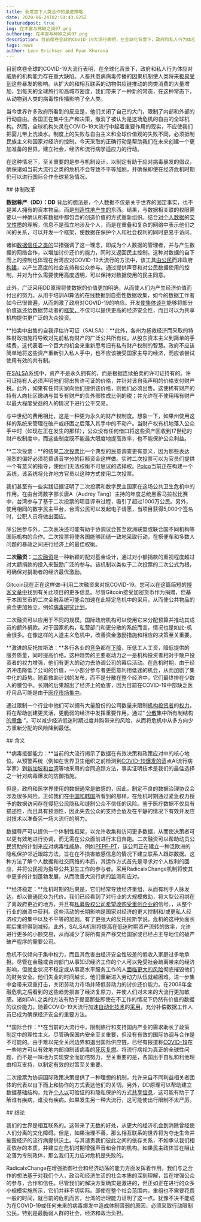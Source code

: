 ```yaml
---
title: 新常态下人类合作的激进策略
date: 2020-06-24T02:50:43.825Z
featuredpost: true
img: 在丰富与稀缺之间07.png
authorimg: 在丰富与稀缺之间07.png
description: 目前席卷全球的COVID-19大流行表明，在全球化背景下，政府和私人行为体应对威胁的机构能力存在重大缺陷。人畜共患病病毒传播的因果机制使人类将来极易受到这些暴发的影响。从扩大的和相互联系的动物供应链推动的肉类消费的大量增加，到每天的全球旅行和高城市密度，我们带来了一种新的常态，在这种常态下，从动物到人类的病毒性传播影响了全人类。
tags: news
author: Leon Erichsen and Ryan Khurana
---
```

目前席卷全球的COVID-19大流行表明，在全球化背景下，政府和私人行为体应对威胁的机构能力存在重大缺陷。人畜共患病病毒传播的因果机制使人类将来[极易受到](http://nautil.us/issue/83/intelligence/the-man-who-saw-the-pandemic-coming)这些暴发的影响。从扩大的和相互联系的动物供应链推动的肉类消费的大量增加，到每天的全球旅行和高城市密度，我们带来了一种新的常态，在这种常态下，从动物到人类的病毒性传播影响了全人类。

当今世界许多政府所看到的反应是，他们关闭了自己的大门，限制了内部和外部的行动自由。各国正在集中生产和决策，撤消了被认为是这场危机的自由的全球机构。然而，全球机构失灵在COVID-19大流行中起着重要作用的现实，不应使我们把婴儿带上洗澡水。制度上的失败与自由主义和全球价值观的失败不同，必须抵制民族主义和国家对经济的控制。今天采取的正确行动是帮助我们在未来创建一个更加准备的世界，建立社会，经济和流行病学适应力的行动。

在这种情况下，至关重要的是参与机制设计，以制定有助于应对病毒暴发的倡议，确保诸如当前大流行之类的危机不会导致不平等加剧，并确保即使在经济危机时期仍可以进行国际合作全球紧急情况。

\## 体制改革

**数据尊严（DD）：DD** 背后的想法是，个人数据不仅是关于世界的固定事实，也不是某人拥有的资本物品，而是[创造性地产生的](https://www.radicalxchange.org/blog/posts/2019-1-5-ydij2t/)东西。结果，与数据相关联的权限需要以一种确认所有数据中都包含的创造价值的方式重新组织。结合[对个人数据](https://www.radicalxchange.org/blog/posts/2019-10-24-uh78r5/)的[交叉性质](https://www.radicalxchange.org/blog/posts/2019-10-24-uh78r5/)的理解，信息不是孤立地涉及个人，而是在重叠和复杂的网络中表示他们之间的关系，可以开发一个框架，使数据在保护个人和社会权利的同时更易于访问。

诸如[数据信任之类的](https://www.cigionline.org/articles/what-data-trust)举措强调了这一理念，即成为个人数据的管理者，并与产生数据的网络合作，以增加讨价还价的能力，同时又返回民主控制。这种对数据的自下而上的控制也体现在台湾应对COVID-19大流行的方法中，该工具[由公民](https://www.csmonitor.com/World/Asia-Pacific/2020/0408/The-web-s-a-threat-to-democracy-Think-again-Taiwan-says)而非政府[构建](https://www.csmonitor.com/World/Asia-Pacific/2020/0408/The-web-s-a-threat-to-democracy-Think-again-Taiwan-says)，以产生高度的社会支持和公众参与。通过提供声音和对公民数据使用的控制，并对为什么需要使用高度透明，可以保持对数据使用的民主同意。

此外，广泛采用DD原理将使数据的价值更加明确，从而使人们为产生经济价值而付出的努力。从用于培训AI算法的在线数据到自愿性数据收集，如今的数据工作者如今已很普遍，从而刺激了政府对COVID-19的响应。开发[使集体谈判](https://www.radicalxchange.org/wp-content/uploads/2020/03/DFA.pdf)能够将部分价值返还给数据劳动者的[框架，](https://www.radicalxchange.org/wp-content/uploads/2020/03/DFA.pdf)不仅可以提供更高的经济安全性，而且可以为共享机构提供更广泛的大众投资。

**拍卖中出售的自我评估许可证（SALSA）：**此外，各州为拯救经济而采取的特殊财政措施将导致对先前私有财产的广泛公共所有权。从股东资本主义到简单的手续费，这代表着一个巨大的机会来重新思考旧有私有财产权制的智慧。政府不应该简单地将这些资产重新引入私人手中，也不应该接受国家主导的经济，而应该尝试使用有效的共有制。

在[SALSA](http://radicalmarkets.com/chapters/property-is-monopoly/)系统中，资产不是永久拥有的，而是根据连续拍卖的许可证持有的。许可证持有人必须声明他们将出售许可证的价格，并针对该自我声明的价格支付财产税。此外，如果有任何买家向他们提供该价格，则他们必须出售。这使稀有财产的持有人向社区缴纳与其专有财产的负外部性成比例的税；并允许在不使用稀有财产以最大程度受益的人的情况下进行公平交易。

与中世纪的费用相比，这是一种更为永久的财产权制度。想象一下，如果州使用这样的系统来管理在破产或纾困之后落入其手中的不动产。当财产权有机地落入公众手中时（如现在正在发生的那样），公众没有任何借口将这些资产回收到17世纪的财产权制度中，而这些制度既不能最大限度地提高效率，也不能保护公众利益。

**二次投票：**的结果[二次投票](https://en.wikipedia.org/wiki/Quadratic_voting)比一个典型的民意调查更有意义，因为那些表达强烈的偏好必须花费语音学分的巨额资金这样做。实时二次投票可以为官员们提供一个有意义的指导，使他们无法权衡不可思议的选择权。[Polco](https://polco.us/n/landing)当前正在构建一个系统，该系统将允许地方官员以这种方式使用二次投票。

我们甚至有一些实践证据证明了二次投票和数字民主国家在这场公共卫生危机中的作用。在由台湾数字部长唐A（Audrey Tang）主持的年度总统黑客马拉松比赛中，台湾参与了基于二次投票的项目评审过程，吸引了超过1000万公民。另外，使用相同的数字民主平台，台湾公民可以发起电子请愿，当项目获得5,000个签名时，公职人员将做出回应。

除公民参与外，二次表决还可能有助于协调议会甚至欧洲联盟或联合国不同机构等国际机构的合作。二次投票将使各国能够团结一致地采取行动，在搭便车和多数人问题的暴政之间进行经济上的最佳权衡。

**二次融资：**[二次融资](https://papers.ssrn.com/sol3/papers.cfm?abstract_id=3243656)是一种新颖的配对基金设计，通过对小额捐款的重视程度超过对大额捐款的投入来鼓励广泛的参与。该机制以类似于二次投票的二次公式为根，可确保对捐助者的经济最优激励。

Gitcoin现在正在这样做–利用二次融资来对抗COVID-19。您可以在这篇简短的[博客文章中](https://www.radicalxchange.org/blog/posts/gitcoin-fighting-covid-19-with-quadratic-finance/)找到有关此项目的更多信息。尽管Gitcoin接受加密货币作为捐赠，但基于本国货币的二次金融系统可能会加速在此特定危机中的采用，从而使公共物品的资金更加独立，例如[病毒研究计划](https://science.sciencemag.org/content/359/6378/872.summary)。

二次融资可以应用于不同的规模。国际政府机构可以使用它来分配预算并推动其成员的额外捐款。对于国家机构，私营部门和更分散的系统而言，情况也是如此-机会很多。在像这样的人道主义危机中，改善资金激励措施和相应的决策至关重要。

**激进的反托拉斯法：**各行各业的[竞争](https://papers.ssrn.com/sol3/papers.cfm?abstract_id=3489965)都在[下降](https://papers.ssrn.com/sol3/papers.cfm?abstract_id=3489965)，压低工人工资，降低提供的服务质量，同时提高价格。这种趋势的主要驱动力之一是机构投资者相对于散户投资者的权力增强，他们有更大的动力去协调公司的幕后活动。在危机时期，由于经济冲击降低了公司的价值，一小部分参与者更愿意利用低迷的机会，从而加剧了集中化的趋势。随着救助计划的发布，而不是分散在整个经济中，它们最终排在少数人的腰包中。长期的后果超出了经济上的危害，因为目前在COVID-19中部缺乏医疗用品可能是由于[医疗市场集中](https://mattstoller.substack.com/p/how-bad-antitrust-enforcers-kill?token=eyJ1c2VyX2lkIjoyNTQ1MjIxLCJwb3N0X2lkIjozNDI0MjMsIl8iOiJIMFI4eSIsImlhdCI6MTU4NjgwMzQ0NCwiZXhwIjoxNTg2ODA3MDQ0LCJpc3MiOiJwdWItMTE1MjQiLCJzdWIiOiJwb3N0LXJlYWN0aW9uIn0.O5TPDPLXsm8gqxAT-n5pBoHhP_CDqpHt4wsG2fnrIds)。

通过限制一个行业中他们可以拥有大量股份的公司数量来限制[机构投资者](https://papers.ssrn.com/sol3/papers.cfm?abstract_id=2872754)的[权力](https://papers.ssrn.com/sol3/papers.cfm?abstract_id=2872754)，将在帮助创建更灵活，更脆弱的经济中发挥重要作用。通过“ [分散](http://radicalmarkets.com/chapters/dismembering-the-octopus/)集中所有制结构[的章鱼](http://radicalmarkets.com/chapters/dismembering-the-octopus/) ”，可以减少经济低迷时期过度并购带来的风险，从而将危机中从多方向少方重新分配的风险降到最低。

\## 含义

**病毒抵御能力：**当前的大流行揭示了数据在有效决策和政策应对中的核心地位。从预警系统（例如在世界卫生组织之前检测到[COVID-19爆发的](https://www.wired.com/story/ai-epidemiologist-wuhan-public-health-warnings/)蓝点AI流行病学家）到[新加坡和台湾](https://www.city-journal.org/covid-19-and-technology)等地采用的合同追踪方法，事实证明技术是我们的最佳选择之一针对病毒爆发的防御措施。[](https://www.city-journal.org/covid-19-and-technology)

但是，政府和医学界使用的数据通常是敏感的，因此，制定不良的数据治理协议会涉及很多风险。正如我们在[中国和韩国](https://lincolnpolicy.org/2020/04/06/how-east-asian-countries-are-using-technology-to-contain-covid-19/)所看到的那样，在危机时期通过紧急权力授予的数据访问存在侵犯公民隐私和缝制公众不信任的风险。鉴于医疗数据不仅具有描述性，而且具有预测性，因此失去公众的支持会危及在平静的情况下有效开发应对技术以准备另一场大流行的努力。

数据尊严可以提供一个体制性框架，以允许收集和访问更多数据，从而使决策者可以更有效地进行协调，而无需在公众面前进行末日奔跑。二次融资可以帮助动员公民资助的计划来应对病毒性威胁，例如[PEPP-PT](https://www.pepp-pt.org/)，该公司正在建立一种泛欧洲的隐私保护邻近跟踪方法，旨在在不损害敏感信息的情况下建立联系人跟踪数据。这种方法了解个人数据和社交网络的本质，其运作方式首先是寻求对个人权利的回应，并将公民视为指导公共卫生工作的参与者。采用RadicalxChange机制将使其中更多的计划蓬勃发展，从而改善大流行病的监测和应对。

**经济稳定：**危机时期的后果是，它们经常导致经济重组，从而有利于人脉发达，却以普通民众为代价。我们已经看到了对行业的大规模救助，将大型公司绑在了离政府更近的地方，并且有[私募股权公司希望收购受重创企业的](https://www.euromoney.com/article/b1l0r609mm870v/private-equity-can-be-the-big-winner-from-covid-19-sell-off)信号。[](https://www.euromoney.com/article/b1l0r609mm870v/private-equity-can-be-the-big-winner-from-covid-19-sell-off)，从整个行业的崩溃中获利。这些活动的长期影响是国家对经济的更大控制和/或更私人经济权力的集中以及不平等的加剧。有了更强大的反托拉斯学说，危机的这种负面长期后果将得到减轻。此外，SALSA机制将提高在低迷时期资产流转的效率，允许进行更多的小额交易，从而减少了将所有资产移交给国家或已经占主导地位的破产破产程序的需要公司。

危机不仅倾向于集中权力，而且其危害由经济安全性较差的低收入家庭过多地承担。尽管在金融或咨询部门从事知识经济工作的个人可以免受社会疏离带来的经济影响，但就业状况不稳定或从事高水平服务工作的人[面临更大的风险](https://coronavirus.jhu.edu/from-our-experts/the-unequal-cost-of-social-distancing)彻底摧毁他们的财务安全。他们失业的时间越长，他们重新进入劳动力队伍就越困难。进一步集中会带来双重打击，关闭劳动力市场并降低劳动力的讨价还价能力。在2008年金融危机之后看到的这些趋势损害了经济复原力，并使人们对未来的大流行更加敏感。诸如DAL之类的方法有助于提高那些即使在不工作的情况下仍然有价值的数据的议价能力。随着COVID-19大流行加速[自动化技术](https://www.nytimes.com/2020/04/10/business/coronavirus-workplace-automation.html)的[采用](https://www.nytimes.com/2020/04/10/business/coronavirus-workplace-automation.html)，充分补偿数据工作人员已成为确保经济安全的重要方法。

**国际合作：**在当前的大流行中，限制旅行和支持国内产业的需求助长了政策制定中的理性主义。尽管确保国内安全至关重要，但没有有效的国际协调与合作是不可能的。由于难以完全关闭边界和退出国际供应链，已经有报道称[COVID-19](https://www.straitstimes.com/singapore/health/most-workplaces-to-close-schools-will-move-to-full-home-based-learning-from-next)在一些地方可以有效地内部抑制该病毒的[死灰复燃](https://www.straitstimes.com/singapore/health/most-workplaces-to-close-schools-will-move-to-full-home-based-learning-from-next)。将流行病视为真正的全球性问题，而不是一味地为实现安全而加倍努力，至关重要的是，各国出于自私和利他理由相互支持，以制定有效的对策至关重要。

二次投票为协调国际政策决策提供了一种理想的机制，允许来自不同利益相关者团体的代表以自下而上和协作的方式表达他们的关切。另外，DD原理可以帮助建立数据基础结构，允许[个人以](https://papers.ssrn.com/sol3/papers.cfm?abstract_id=3375436)可验证的和隐私保护的方式[共享信息](https://papers.ssrn.com/sol3/papers.cfm?abstract_id=3375436)，这可能有助于了解谁有疾病，谁没有疾病。如果发生另一种大流行，这可能使出行限制不太严厉。

\## 结论

我们的世界是相互联系的。这带来了无数的好处，从更大的经济机会到消除曾经使人们分离的文化障碍。但是，如果治理不善，那么相互联系的世界将为夺走生命并摧毁经济的流行病提供沃土。与其谴责我们彼此之间的依存关系，不如承认我们相互依存的本质，并建立在危机时期增强声音和合作的机构。如果民主政体旨在阻止沦落为专制政体，那么我们无力应对危机是失败的。

RadicalxChange在增强抵御社会和经济动荡的能力方面发挥着作用。我们与之合作的想法基于对我们个人，政治和经济生活的社会本质的深刻理解，旨在增强公众的参与，合作和信任。尽管我们的解决方案确实是激进的，但正如正在进行的众多小规模实施所示，它们并非不切实际。即使在整个社会范围内，重组也不需要花费一般的时间，就目前的危机而言，台湾的治理能力证明了这一点。犹豫不决不能成为在COVID-19或任何未来的病毒爆发中造成体制薄弱的原因，必须采取行动限制公民，特别是最脆弱人群的社会，经济和政治负担。